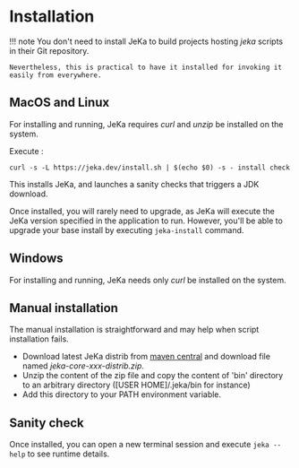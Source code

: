 # Installation

!!! note
    You don't need to install JeKa to build projects hosting *jeka* scripts in their Git repository.
    
    Nevertheless, this is practical to have it installed for invoking it easily from everywhere.


## MacOS and Linux

For installing and running, JeKa requires *curl* and *unzip* be installed on the system.

Execute :
```shell
curl -s -L https://jeka.dev/install.sh | $(echo $0) -s - install check
```
This installs JeKa, and launches a sanity checks that triggers a JDK download.

Once installed, you will rarely need to upgrade, as JeKa will execute the JeKa version specified in
the application to run.
However, you'll be able to upgrade your base install by executing `jeka-install` command.

## Windows

For installing and running, JeKa needs only *curl* be installed on the system.

## Manual installation

The manual installation is straightforward and may help when script installation fails.

- Download latest JeKa distrib from [maven central](https://central.sonatype.com/artifact/dev.jeka/jeka-core/versions)
  and download file named *jeka-core-xxx-distrib.zip*.
- Unzip the content of the zip file and copy the content of 'bin' directory to an arbitrary directory ([USER HOME]/.jeka/bin for instance)
- Add this directory to your PATH environment variable.

## Sanity check

Once installed, you can open a new terminal session and execute `jeka --help` to see runtime details.




